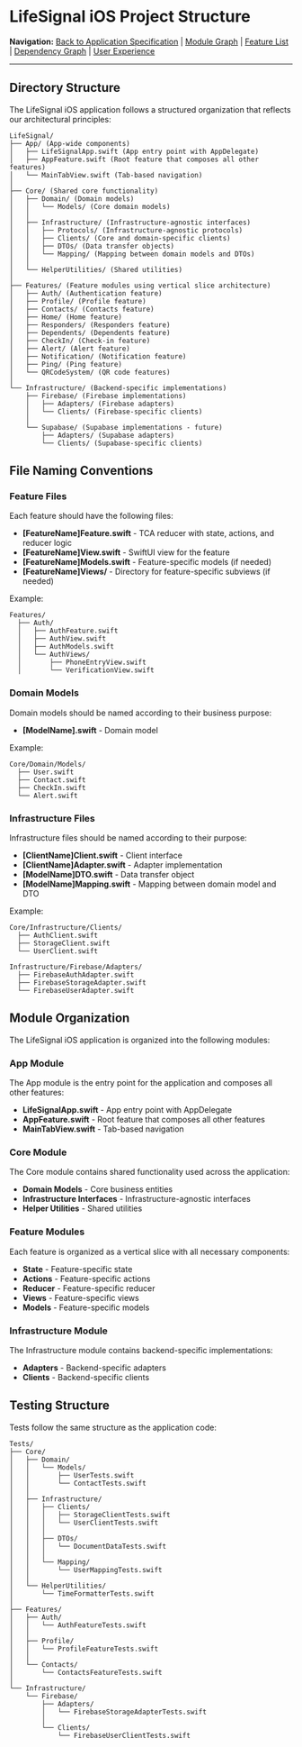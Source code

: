 # LifeSignal iOS Project Structure

**Navigation:** [Back to Application Specification](README.md) | [Module Graph](ModuleGraph.md) | [Feature List](FeatureList.md) | [Dependency Graph](DependencyGraph.md) | [User Experience](UserExperience.md)

---

## Directory Structure

The LifeSignal iOS application follows a structured organization that reflects our architectural principles:

```
LifeSignal/
├── App/ (App-wide components)
│   ├── LifeSignalApp.swift (App entry point with AppDelegate)
│   ├── AppFeature.swift (Root feature that composes all other features)
│   └── MainTabView.swift (Tab-based navigation)
│
├── Core/ (Shared core functionality)
│   ├── Domain/ (Domain models)
│   │   └── Models/ (Core domain models)
│   │
│   ├── Infrastructure/ (Infrastructure-agnostic interfaces)
│   │   ├── Protocols/ (Infrastructure-agnostic protocols)
│   │   ├── Clients/ (Core and domain-specific clients)
│   │   ├── DTOs/ (Data transfer objects)
│   │   └── Mapping/ (Mapping between domain models and DTOs)
│   │
│   └── HelperUtilities/ (Shared utilities)
│
├── Features/ (Feature modules using vertical slice architecture)
│   ├── Auth/ (Authentication feature)
│   ├── Profile/ (Profile feature)
│   ├── Contacts/ (Contacts feature)
│   ├── Home/ (Home feature)
│   ├── Responders/ (Responders feature)
│   ├── Dependents/ (Dependents feature)
│   ├── CheckIn/ (Check-in feature)
│   ├── Alert/ (Alert feature)
│   ├── Notification/ (Notification feature)
│   ├── Ping/ (Ping feature)
│   └── QRCodeSystem/ (QR code features)
│
└── Infrastructure/ (Backend-specific implementations)
    ├── Firebase/ (Firebase implementations)
    │   ├── Adapters/ (Firebase adapters)
    │   └── Clients/ (Firebase-specific clients)
    │
    └── Supabase/ (Supabase implementations - future)
        ├── Adapters/ (Supabase adapters)
        └── Clients/ (Supabase-specific clients)
```

## File Naming Conventions

### Feature Files

Each feature should have the following files:

- **[FeatureName]Feature.swift** - TCA reducer with state, actions, and reducer logic
- **[FeatureName]View.swift** - SwiftUI view for the feature
- **[FeatureName]Models.swift** - Feature-specific models (if needed)
- **[FeatureName]Views/** - Directory for feature-specific subviews (if needed)

Example:
```
Features/
  ├── Auth/
  │   ├── AuthFeature.swift
  │   ├── AuthView.swift
  │   ├── AuthModels.swift
  │   └── AuthViews/
  │       ├── PhoneEntryView.swift
  │       └── VerificationView.swift
```

### Domain Models

Domain models should be named according to their business purpose:

- **[ModelName].swift** - Domain model

Example:
```
Core/Domain/Models/
  ├── User.swift
  ├── Contact.swift
  ├── CheckIn.swift
  └── Alert.swift
```

### Infrastructure Files

Infrastructure files should be named according to their purpose:

- **[ClientName]Client.swift** - Client interface
- **[ClientName]Adapter.swift** - Adapter implementation
- **[ModelName]DTO.swift** - Data transfer object
- **[ModelName]Mapping.swift** - Mapping between domain model and DTO

Example:
```
Core/Infrastructure/Clients/
  ├── AuthClient.swift
  ├── StorageClient.swift
  └── UserClient.swift

Infrastructure/Firebase/Adapters/
  ├── FirebaseAuthAdapter.swift
  ├── FirebaseStorageAdapter.swift
  └── FirebaseUserAdapter.swift
```

## Module Organization

The LifeSignal iOS application is organized into the following modules:

### App Module

The App module is the entry point for the application and composes all other features:

- **LifeSignalApp.swift** - App entry point with AppDelegate
- **AppFeature.swift** - Root feature that composes all other features
- **MainTabView.swift** - Tab-based navigation

### Core Module

The Core module contains shared functionality used across the application:

- **Domain Models** - Core business entities
- **Infrastructure Interfaces** - Infrastructure-agnostic interfaces
- **Helper Utilities** - Shared utilities

### Feature Modules

Each feature is organized as a vertical slice with all necessary components:

- **State** - Feature-specific state
- **Actions** - Feature-specific actions
- **Reducer** - Feature-specific reducer
- **Views** - Feature-specific views
- **Models** - Feature-specific models

### Infrastructure Module

The Infrastructure module contains backend-specific implementations:

- **Adapters** - Backend-specific adapters
- **Clients** - Backend-specific clients

## Testing Structure

Tests follow the same structure as the application code:

```
Tests/
├── Core/
│   ├── Domain/
│   │   └── Models/
│   │       ├── UserTests.swift
│   │       └── ContactTests.swift
│   │
│   ├── Infrastructure/
│   │   ├── Clients/
│   │   │   ├── StorageClientTests.swift
│   │   │   └── UserClientTests.swift
│   │   │
│   │   ├── DTOs/
│   │   │   └── DocumentDataTests.swift
│   │   │
│   │   └── Mapping/
│   │       └── UserMappingTests.swift
│   │
│   └── HelperUtilities/
│       └── TimeFormatterTests.swift
│
├── Features/
│   ├── Auth/
│   │   └── AuthFeatureTests.swift
│   │
│   ├── Profile/
│   │   └── ProfileFeatureTests.swift
│   │
│   └── Contacts/
│       └── ContactsFeatureTests.swift
│
└── Infrastructure/
    └── Firebase/
        ├── Adapters/
        │   └── FirebaseStorageAdapterTests.swift
        │
        └── Clients/
            └── FirebaseUserClientTests.swift
```
